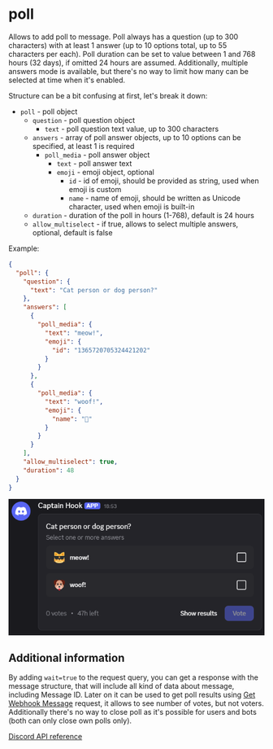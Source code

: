 # poll

Allows to add poll to message. Poll always has a question (up to 300 characters) with at least 1 answer (up to 10 options total, up to 55 characters per each). Poll duration can be set to value between 1 and 768 hours (32 days), if omitted 24 hours are assumed. Additionally, multiple answers mode is available, but there's no way to limit how many can be selected at time when it's enabled.

Structure can be a bit confusing at first, let's break it down:

* `poll` - poll object
  * `question` - poll question object
    * `text` - poll question text value, up to 300 characters
  * `answers` - array of poll answer objects, up to 10 options can be specified, at least 1 is required
    * `poll_media` - poll answer object
      * `text` - poll answer text
      * `emoji` - emoji object, optional
        * `id` - id of emoji, should be provided as string, used when emoji is custom
        * `name` - name of emoji, should be written as Unicode character, used when emoji is built-in
  * `duration` - duration of the poll in hours (1-768), default is 24 hours
  * `allow_multiselect` - if true, allows to select multiple answers, optional, default is false

Example:

```json
{
  "poll": {
    "question": {
      "text": "Cat person or dog person?"
    },
    "answers": [
      {
        "poll_media": {
          "text": "meow!",
          "emoji": {
            "id": "1365720705324421202"
          }
        }
      },
      {
        "poll_media": {
          "text": "woof!",
          "emoji": {
            "name": "🐶"
          }
        }
      }
    ],
    "allow_multiselect": true,
    "duration": 48
  }
}
```

![poll example](../img/structure/poll.png)

## Additional information

By adding `wait=true` to the request query, you can get a response with the message structure, that will include all kind of data about message, including Message ID. Later on it can be used to get poll results using [Get Webhook Message](https://discord.com/developers/docs/resources/webhook#get-webhook-message) request, it allows to see number of votes, but not voters. Additionally there's no way to close poll as it's possible for users and bots (both can only close own polls only).

[Discord API reference](https://discord.com/developers/docs/resources/poll#poll-create-request-object)
